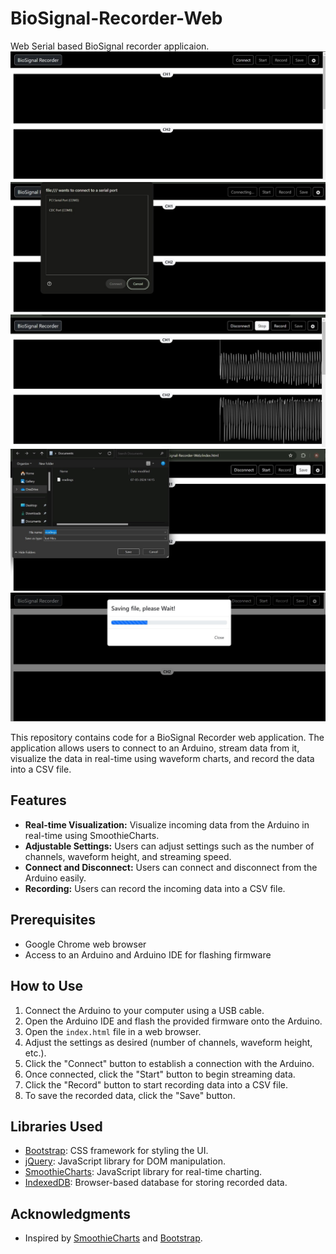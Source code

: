 # BioSignal-Recorder-Web

Web Serial based BioSignal recorder applicaion.
![BioSingal Recorder UI](images/img1.png)
![Selecting COM Port](images/img2.png)
![Data Graph Plotting](images/img3.png)
![Select Location to save file](images/img4.png)
![Downloading In Progress](images/img5.png)

This repository contains code for a BioSignal Recorder web application. The application allows users to connect to an Arduino, stream data from it, visualize the data in real-time using waveform charts, and record the data into a CSV file.

## Features

- **Real-time Visualization:** Visualize incoming data from the Arduino in real-time using SmoothieCharts.
- **Adjustable Settings:** Users can adjust settings such as the number of channels, waveform height, and streaming speed.
- **Connect and Disconnect:** Users can connect and disconnect from the Arduino easily.
- **Recording:** Users can record the incoming data into a CSV file.

## Prerequisites

- Google Chrome web browser
- Access to an Arduino and Arduino IDE for flashing firmware

## How to Use

1. Connect the Arduino to your computer using a USB cable.
2. Open the Arduino IDE and flash the provided firmware onto the Arduino.
3. Open the `index.html` file in a web browser.
4. Adjust the settings as desired (number of channels, waveform height, etc.).
5. Click the "Connect" button to establish a connection with the Arduino.
6. Once connected, click the "Start" button to begin streaming data.
7. Click the "Record" button to start recording data into a CSV file.
8. To save the recorded data, click the "Save" button.

## Libraries Used

- [Bootstrap](https://getbootstrap.com/): CSS framework for styling the UI.
- [jQuery](https://jquery.com/): JavaScript library for DOM manipulation.
- [SmoothieCharts](http://smoothiecharts.org/): JavaScript library for real-time charting.
- [IndexedDB](https://developer.mozilla.org/en-US/docs/Web/API/IndexedDB_API): Browser-based database for storing recorded data.

## Acknowledgments

- Inspired by [SmoothieCharts](http://smoothiecharts.org/) and [Bootstrap](https://getbootstrap.com/).

